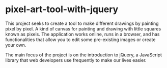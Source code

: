 # pixel-art-tool-with-jquery

This project seeks to create a tool to make different drawings by painting pixel by pixel. A kind of canvas for painting and drawing with little squares known as pixels. 
The application works online, runs in a browser, and has functionalities that allow you to edit some pre-existing images or create your own.

The main focus of the project is on the introduction to jQuery, a JavaScript library that web developers use frequently to make our lives easier.
